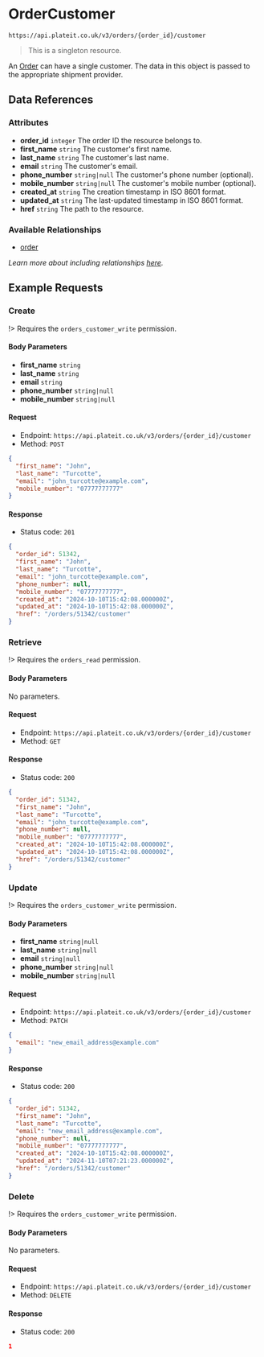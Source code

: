 # OrderCustomer

`https://api.plateit.co.uk/v3/orders/{order_id}/customer`

> This is a singleton resource.

An [Order](/objects/order.md) can have a single customer. The data in this object is passed to the appropriate shipment provider.

## Data References

### Attributes

* **order_id** `integer` The order ID the resource belongs to.
* **first_name** `string` The customer's first name.
* **last_name** `string` The customer's last name.
* **email** `string` The customer's email.
* **phone_number** `string|null` The customer's phone number (optional).
* **mobile_number** `string|null` The customer's mobile number (optional).
* **created_at** `string` The creation timestamp in ISO 8601 format.
* **updated_at** `string` The last-updated timestamp in ISO 8601 format.
* **href** `string` The path to the resource.

### Available Relationships

* [order](/objects/order.md)

*Learn more about including relationships [here](fundamentals/conventions.md#including-relationships).*

## Example Requests

### Create

!> Requires the `orders_customer_write` permission.

<!-- tabs:start -->

#### **Body Parameters**

* **first_name** `string`
* **last_name** `string`
* **email** `string`
* **phone_number** `string|null`
* **mobile_number** `string|null`

#### **Request**

* Endpoint: `https://api.plateit.co.uk/v3/orders/{order_id}/customer`
* Method: `POST`

```json
{
  "first_name": "John",
  "last_name": "Turcotte",
  "email": "john_turcotte@example.com",
  "mobile_number": "07777777777"
}
```

#### **Response**

* Status code: `201`

```json
{
  "order_id": 51342,
  "first_name": "John",
  "last_name": "Turcotte",
  "email": "john_turcotte@example.com",
  "phone_number": null,
  "mobile_number": "07777777777",
  "created_at": "2024-10-10T15:42:08.000000Z",
  "updated_at": "2024-10-10T15:42:08.000000Z",
  "href": "/orders/51342/customer"
}
```

<!-- tabs:end -->

### Retrieve

!> Requires the `orders_read` permission.

<!-- tabs:start -->

#### **Body Parameters**

No parameters.

#### **Request**

* Endpoint: `https://api.plateit.co.uk/v3/orders/{order_id}/customer`
* Method: `GET`

#### **Response**

* Status code: `200`

```json
{
  "order_id": 51342,
  "first_name": "John",
  "last_name": "Turcotte",
  "email": "john_turcotte@example.com",
  "phone_number": null,
  "mobile_number": "07777777777",
  "created_at": "2024-10-10T15:42:08.000000Z",
  "updated_at": "2024-10-10T15:42:08.000000Z",
  "href": "/orders/51342/customer"
}
```

<!-- tabs:end -->

### Update

!> Requires the `orders_customer_write` permission.

<!-- tabs:start -->

#### **Body Parameters**

* **first_name** `string|null`
* **last_name** `string|null`
* **email** `string|null`
* **phone_number** `string|null`
* **mobile_number** `string|null`

#### **Request**

* Endpoint: `https://api.plateit.co.uk/v3/orders/{order_id}/customer`
* Method: `PATCH`

```json
{
  "email": "new_email_address@example.com"
}
```

#### **Response**

* Status code: `200`

```json
{
  "order_id": 51342,
  "first_name": "John",
  "last_name": "Turcotte",
  "email": "new_email_address@example.com",
  "phone_number": null,
  "mobile_number": "07777777777",
  "created_at": "2024-10-10T15:42:08.000000Z",
  "updated_at": "2024-11-10T07:21:23.000000Z",
  "href": "/orders/51342/customer"
}
```

<!-- tabs:end -->

### Delete

!> Requires the `orders_customer_write` permission.

<!-- tabs:start -->

#### **Body Parameters**

No parameters.

#### **Request**

* Endpoint: `https://api.plateit.co.uk/v3/orders/{order_id}/customer`
* Method: `DELETE`

#### **Response**

* Status code: `200`

```json
1
```

<!-- tabs:end -->